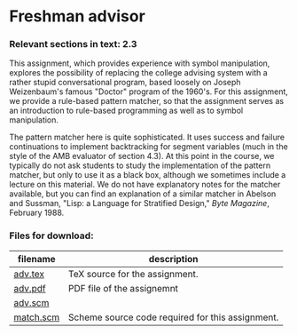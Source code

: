 # Freshman advisor

### Relevant sections in text: 2.3

This assignment, which provides experience with symbol manipulation, explores the possibility of replacing the college advising system with a rather stupid conversational program, based loosely on Joseph Weizenbaum's famous "Doctor" program of the 1960's. For this assignment, we provide a rule-based pattern matcher, so that the assignment serves as an introduction to rule-based programming as well as to symbol manipulation.

The pattern matcher here is quite sophisticated. It uses success and failure continuations to implement backtracking for segment variables (much in the style of the AMB evaluator of section 4.3). At this point in the course, we typically do not ask students to study the implementation of the pattern matcher, but only to use it as a black box, although we sometimes include a lecture on this material. We do not have explanatory notes for the matcher available, but you can find an explanation of a similar matcher in Abelson and Sussman, "Lisp: a Language for Stratified Design," _Byte Magazine_, February 1988.

### Files for download:

| filename | description |
| --- | --- |
| [adv.tex](adv.tex) | TeX source for the assignment. |
| [adv.pdf](adv.pdf) | PDF file of the assignemnt |
| [adv.scm](adv.scm)
[match.scm](match.scm) | Scheme source code required for this assignment. |